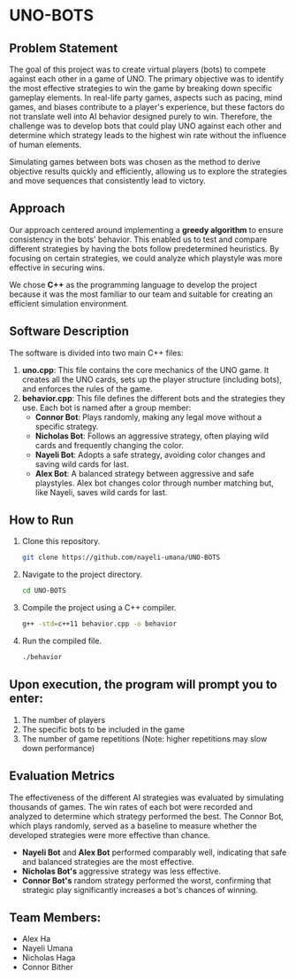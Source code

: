 # UNO-BOTS

## Problem Statement

The goal of this project was to create virtual players (bots) to compete against each other in a game of UNO. The primary objective was to identify the most effective strategies to win the game by breaking down specific gameplay elements. In real-life party games, aspects such as pacing, mind games, and biases contribute to a player's experience, but these factors do not translate well into AI behavior designed purely to win. Therefore, the challenge was to develop bots that could play UNO against each other and determine which strategy leads to the highest win rate without the influence of human elements.

Simulating games between bots was chosen as the method to derive objective results quickly and efficiently, allowing us to explore the strategies and move sequences that consistently lead to victory.

## Approach

Our approach centered around implementing a **greedy algorithm** to ensure consistency in the bots' behavior. This enabled us to test and compare different strategies by having the bots follow predetermined heuristics. By focusing on certain strategies, we could analyze which playstyle was more effective in securing wins.

We chose **C++** as the programming language to develop the project because it was the most familiar to our team and suitable for creating an efficient simulation environment.

## Software Description

The software is divided into two main C++ files:

1. **uno.cpp**: This file contains the core mechanics of the UNO game. It creates all the UNO cards, sets up the player structure (including bots), and enforces the rules of the game.
2. **behavior.cpp**: This file defines the different bots and the strategies they use. Each bot is named after a group member:
   - **Connor Bot**: Plays randomly, making any legal move without a specific strategy.
   - **Nicholas Bot**: Follows an aggressive strategy, often playing wild cards and frequently changing the color.
   - **Nayeli Bot**: Adopts a safe strategy, avoiding color changes and saving wild cards for last.
   - **Alex Bot**: A balanced strategy between aggressive and safe playstyles. Alex bot changes color through number matching but, like Nayeli, saves wild cards for last.

## How to Run

1. Clone this repository.
   ```bash
   git clone https://github.com/nayeli-umana/UNO-BOTS
   ```
2. Navigate to the project directory.
   ```bash
   cd UNO-BOTS
   ```
3. Compile the project using a C++ compiler.
   ```bash
   g++ -std=c++11 behavior.cpp -o behavior
   ```
4. Run the compiled file.
   ```bash
   ./behavior
   ```

## Upon execution, the program will prompt you to enter:

1. The number of players
2. The specific bots to be included in the game
3. The number of game repetitions (Note: higher repetitions may slow down performance)

## Evaluation Metrics

The effectiveness of the different AI strategies was evaluated by simulating thousands of games. The win rates of each bot were recorded and analyzed to determine which strategy performed the best. The Connor Bot, which plays randomly, served as a baseline to measure whether the developed strategies were more effective than chance.

- **Nayeli Bot** and **Alex Bot** performed comparably well, indicating that safe and balanced strategies are the most effective.
- **Nicholas Bot's** aggressive strategy was less effective.
- **Connor Bot's** random strategy performed the worst, confirming that strategic play significantly increases a bot's chances of winning.

## Team Members:

- Alex Ha
- Nayeli Umana
- Nicholas Haga
- Connor Bither
